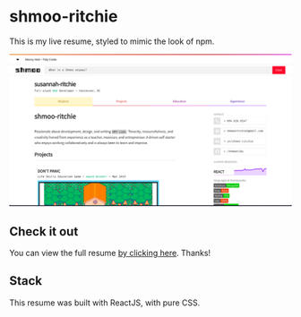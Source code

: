 # shmoo-ritchie
This is my live resume, styled to mimic the look of npm.

![screenshot](/docs/screenshot.png)

## Check it out
You can view the full resume [by clicking here](#). Thanks!

## Stack
This resume was built with ReactJS, with pure CSS. 
